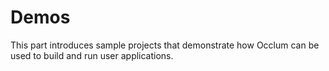 # Demos

This part introduces sample projects that demonstrate how Occlum can be used to build and run user applications.
